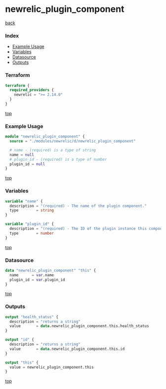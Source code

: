 # newrelic_plugin_component

[back](../newrelic.md)

### Index

- [Example Usage](#example-usage)
- [Variables](#variables)
- [Datasource](#datasource)
- [Outputs](#outputs)

### Terraform

```terraform
terraform {
  required_providers {
    newrelic = ">= 2.14.0"
  }
}
```

[top](#index)

### Example Usage

```terraform
module "newrelic_plugin_component" {
  source = "./modules/newrelic/d/newrelic_plugin_component"

  # name - (required) is a type of string
  name = null
  # plugin_id - (required) is a type of number
  plugin_id = null
}
```

[top](#index)

### Variables

```terraform
variable "name" {
  description = "(required) - The name of the plugin component."
  type        = string
}

variable "plugin_id" {
  description = "(required) - The ID of the plugin instance this component belongs to."
  type        = number
}
```

[top](#index)

### Datasource

```terraform
data "newrelic_plugin_component" "this" {
  name      = var.name
  plugin_id = var.plugin_id
}
```

[top](#index)

### Outputs

```terraform
output "health_status" {
  description = "returns a string"
  value       = data.newrelic_plugin_component.this.health_status
}

output "id" {
  description = "returns a string"
  value       = data.newrelic_plugin_component.this.id
}

output "this" {
  value = newrelic_plugin_component.this
}
```

[top](#index)